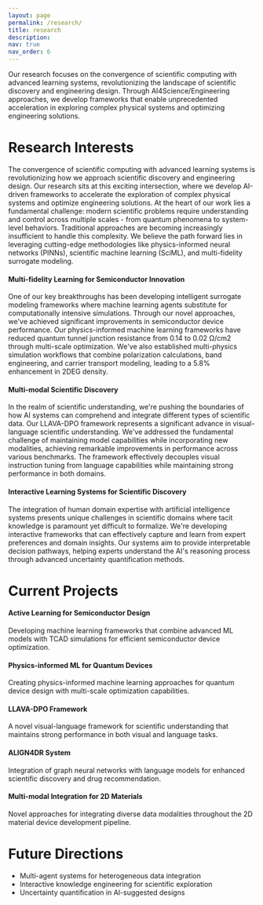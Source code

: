 ```yaml
---
layout: page
permalink: /research/
title: research
description: 
nav: true
nav_order: 6
---
```


Our research focuses on the convergence of scientific computing with advanced learning systems, revolutionizing the landscape of scientific discovery and engineering design. Through AI4Science/Engineering approaches, we develop frameworks that enable unprecedented acceleration in exploring complex physical systems and optimizing engineering solutions.

# Research Interests

The convergence of scientific computing with advanced learning systems is revolutionizing how we approach scientific discovery and engineering design. Our research sits at this exciting intersection, where we develop AI-driven frameworks to accelerate the exploration of complex physical systems and optimize engineering solutions. At the heart of our work lies a fundamental challenge: modern scientific problems require understanding and control across multiple scales - from quantum phenomena to system-level behaviors. Traditional approaches are becoming increasingly insufficient to handle this complexity. We believe the path forward lies in leveraging cutting-edge methodologies like physics-informed neural networks (PINNs), scientific machine learning (SciML), and multi-fidelity surrogate modeling.

#### Multi-fidelity Learning for Semiconductor Innovation

One of our key breakthroughs has been developing intelligent surrogate modeling frameworks where machine learning agents substitute for computationally intensive simulations. Through our novel approaches, we've achieved significant improvements in semiconductor device performance. Our physics-informed machine learning frameworks have reduced quantum tunnel junction resistance from 0.14 to 0.02 Ω/cm2 through multi-scale optimization. We've also established multi-physics simulation workflows that combine polarization calculations, band engineering, and carrier transport modeling, leading to a 5.8% enhancement in 2DEG density.

#### Multi-modal Scientific Discovery

In the realm of scientific understanding, we're pushing the boundaries of how AI systems can comprehend and integrate different types of scientific data. Our LLAVA-DPO framework represents a significant advance in visual-language scientific understanding. We've addressed the fundamental challenge of maintaining model capabilities while incorporating new modalities, achieving remarkable improvements in performance across various benchmarks. The framework effectively decouples visual instruction tuning from language capabilities while maintaining strong performance in both domains.

#### Interactive Learning Systems for Scientific Discovery

The integration of human domain expertise with artificial intelligence systems presents unique challenges in scientific domains where tacit knowledge is paramount yet difficult to formalize. We're developing interactive frameworks that can effectively capture and learn from expert preferences and domain insights. Our systems aim to provide interpretable decision pathways, helping experts understand the AI's reasoning process through advanced uncertainty quantification methods.


# Current Projects

#### Active Learning for Semiconductor Design
Developing machine learning frameworks that combine advanced ML models with TCAD simulations for efficient semiconductor device optimization.

#### Physics-informed ML for Quantum Devices
Creating physics-informed machine learning approaches for quantum device design with multi-scale optimization capabilities.

#### LLAVA-DPO Framework
A novel visual-language framework for scientific understanding that maintains strong performance in both visual and language tasks.

#### ALIGN4DR System
Integration of graph neural networks with language models for enhanced scientific discovery and drug recommendation.

#### Multi-modal Integration for 2D Materials
Novel approaches for integrating diverse data modalities throughout the 2D material device development pipeline.

# Future Directions

- Multi-agent systems for heterogeneous data integration
- Interactive knowledge engineering for scientific exploration
- Uncertainty quantification in AI-suggested designs
